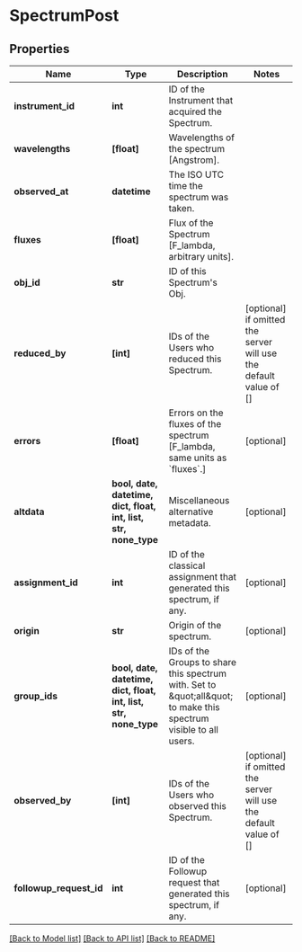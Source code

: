 # SpectrumPost

## Properties
Name | Type | Description | Notes
------------ | ------------- | ------------- | -------------
**instrument_id** | **int** | ID of the Instrument that acquired the Spectrum. | 
**wavelengths** | **[float]** | Wavelengths of the spectrum [Angstrom]. | 
**observed_at** | **datetime** | The ISO UTC time the spectrum was taken. | 
**fluxes** | **[float]** | Flux of the Spectrum [F_lambda, arbitrary units]. | 
**obj_id** | **str** | ID of this Spectrum&#39;s Obj. | 
**reduced_by** | **[int]** | IDs of the Users who reduced this Spectrum. | [optional]  if omitted the server will use the default value of []
**errors** | **[float]** | Errors on the fluxes of the spectrum [F_lambda, same units as &#x60;fluxes&#x60;.] | [optional] 
**altdata** | **bool, date, datetime, dict, float, int, list, str, none_type** | Miscellaneous alternative metadata. | [optional] 
**assignment_id** | **int** | ID of the classical assignment that generated this spectrum, if any. | [optional] 
**origin** | **str** | Origin of the spectrum. | [optional] 
**group_ids** | **bool, date, datetime, dict, float, int, list, str, none_type** | IDs of the Groups to share this spectrum with. Set to \&quot;all\&quot; to make this spectrum visible to all users. | [optional] 
**observed_by** | **[int]** | IDs of the Users who observed this Spectrum. | [optional]  if omitted the server will use the default value of []
**followup_request_id** | **int** | ID of the Followup request that generated this spectrum, if any. | [optional] 

[[Back to Model list]](../README.md#documentation-for-models) [[Back to API list]](../README.md#documentation-for-api-endpoints) [[Back to README]](../README.md)


